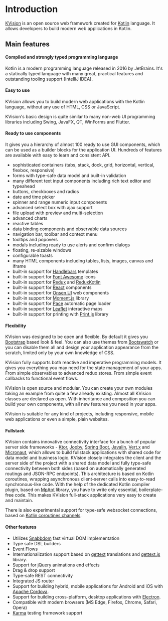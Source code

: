 # Introduction

[KVision](https://kvision.io) is an open source web framework created for [Kotlin](https://kotlinlang.org/) language. It allows developers to build modern web applications in Kotlin.

## Main features

#### Compiled and strongly typed programming language

Kotlin is a modern programming language released in 2016 by JetBrains. It's a statically typed language with many great, practical features and outstanding tooling support \(IntelliJ IDEA\).

#### Easy to use

KVision allows you to build modern web applications with the Kotlin language, without any use of HTML, CSS or JavaScript.

KVision's basic design is quite similar to many non-web UI programming libraries including Swing, JavaFX, QT, WinForms and Flutter.

#### **Ready to use components**

It gives you a hierarchy of almost 100 ready to use GUI components, which can be used as a builder blocks for the application UI. Hundreds of features are available with easy to learn and consistent API.

* sophisticated containers \(tabs, stack, dock, grid, horizontal, vertical, flexbox, responsive\)
* forms with type-safe data model and built-in validation
* many different text input components including rich text editor and typeahead
* buttons, checkboxes and radios
* date and time picker
* spinner and range numeric input components
* advanced select box with ajax support
* file upload with preview and multi-selection
* advanced charts
* reactive tables
* data binding components and observable data sources
* navigation bar, toolbar and context menu
* tooltips and popovers
* modals including ready to use alerts and confirm dialogs
* floating, re-sizable windows
* configurable toasts
* many HTML components including tables, lists, images, canvas and iframe
* built-in support for [Handlebars](http://handlebarsjs.com) templates
* built-in support for [Font Awesome](https://fontawesome.com/) icons
* built-in support for [Redux](https://redux.js.org/) and [ReduxKotlin](https://reduxkotlin.org/)
* built-in support for [React](https://reactjs.org/) components
* built-in support for [Onsen UI](https://onsen.io/) web components
* built-in support for [Moment.js](https://momentjs.com/) library
* built-in support for [Pace](https://codebyzach.github.io/pace/) automatic page loader
* built-in support for [Leaflet](https://leafletjs.com/) interactive maps
* built-in support for printing with [Print.js](https://printjs.crabbly.com/) library

#### Flexibility

KVision was designed to be open and flexible. By default it gives you [Bootstrap](https://getbootstrap.com/) based look & feel. You can also use themes from [Bootswatch](https://bootswatch.com/) or you can disable them all and design your application appearance from the scratch, limited only by your own knowledge of CSS.

KVision fully supports both reactive and imperative programming models. It gives you everything you may need for the state management of your apps. From simple observables to advanced redux stores. From simple event callbacks to functional event flows.

KVision is open source and modular. You can create your own modules taking an example from quite a few already existing. Almost all KVision classes are declared as open. With inheritance and composition you can build your own components, with all new features you need in your apps.

KVision is suitable for any kind of projects, including responsive, mobile web applications or even a simple, plain websites.

#### **Fullstack**

KVision contains innovative connectivity interface for a bunch of popular server side frameworks - [Ktor](https://ktor.io), [Jooby](https://jooby.io), [Spring Boot](https://spring.io/projects/spring-boot), [Javalin](https://javalin.io), [Vert.x](https://vertx.io) and [Micronaut](https://micronaut.io), which allows to build fullstack applications with shared code for data model and business logic. KVision closely integrates the client and the server side of the project with a shared data model and fully type-safe connectivity between both sides \(based on automatically generated routings and JSON-RPC endpoints\). This architecture is based on Kotlin coroutines, wrapping asynchronous client-server calls into easy-to-read synchronous-like code. With the help of the dedicated Kotlin compiler plugin, based on [MpApt](https://github.com/Foso/MpApt/) library, you have to write only essential, boilerplate-free code. This makes KVision full-stack applications very easy to create and maintain.

There is also experimental support for type-safe websocket connections, based on [Kotlin coroutines channels](https://kotlinlang.org/docs/reference/coroutines/channels.html).

#### Other features

* Utilizes [Snabbdom](https://github.com/snabbdom/snabbdom) fast virtual DOM implementation
* Type safe DSL builders
* Event Flows
* Internationalization support based on [gettext](https://www.gnu.org/software/gettext/) translations and [gettext.js](https://github.com/guillaumepotier/gettext.js) library.
* Support for jQuery animations end effects
* Drag & drop support
* Type-safe REST connectivity
* Integrated JS router
* Support for building hybrid, mobile applications for Android and iOS with [Apache Cordova](https://cordova.apache.org/).
* Support for building cross-platform, desktop applications with [Electron](https://electronjs.org/).
* Compatible with modern browsers \(MS Edge, Firefox, Chrome, Safari, Opera\)
* [Karma](https://karma-runner.github.io/) testing framework support



